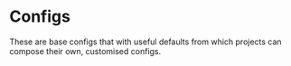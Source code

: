 # Configs

These are base configs that with useful defaults from which projects can compose their own, customised configs.

